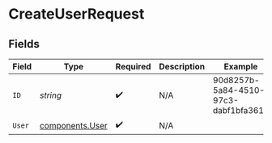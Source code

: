 # CreateUserRequest


## Fields

| Field                                              | Type                                               | Required                                           | Description                                        | Example                                            |
| -------------------------------------------------- | -------------------------------------------------- | -------------------------------------------------- | -------------------------------------------------- | -------------------------------------------------- |
| `ID`                                               | *string*                                           | :heavy_check_mark:                                 | N/A                                                | 90d8257b-5a84-4510-97c3-dabf1bfa361b               |
| `User`                                             | [components.User](../../models/components/user.md) | :heavy_check_mark:                                 | N/A                                                |                                                    |